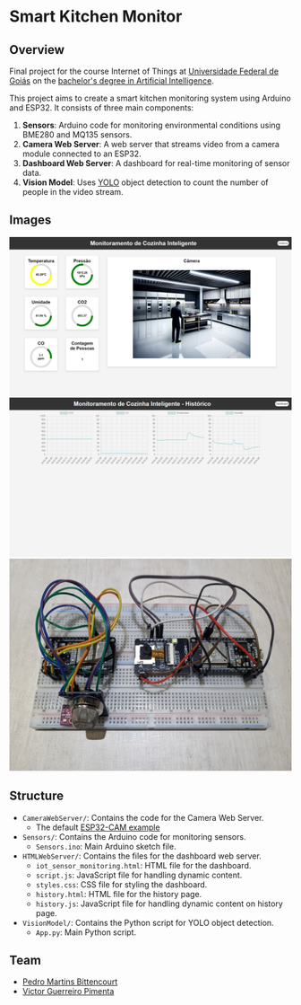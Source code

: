 # Smart Kitchen Monitor

## Overview
Final project for the course Internet of Things at [Universidade Federal de Goiás](https://ufg.br/) on the [bachelor's degree in Artificial Intelligence](https://inteligenciaartificial.inf.ufg.br/).

This project aims to create a smart kitchen monitoring system using Arduino and ESP32. It consists of three main components:
1. **Sensors**: Arduino code for monitoring environmental conditions using BME280 and MQ135 sensors.
2. **Camera Web Server**: A web server that streams video from a camera module connected to an ESP32.
3. **Dashboard Web Server**: A dashboard for real-time monitoring of sensor data.
4. **Vision Model**: Uses [YOLO](https://towardsdatascience.com/yolo-you-only-look-once-real-time-object-detection-explained-492dc9230006) object detection to count the number of people in the video stream.

## Images
![Dashboard](./images/Dashboard.png)
![Historico](./images/Historico.png)
![Prototipo](./images/Prototipo.jpg)

## Structure
- `CameraWebServer/`: Contains the code for the Camera Web Server.
  - The default [ESP32-CAM example](https://github.com/espressif/arduino-esp32/tree/master/libraries/ESP32/examples/Camera/CameraWebServer)
- `Sensors/`: Contains the Arduino code for monitoring sensors.
  - `Sensors.ino`: Main Arduino sketch file.
- `HTMLWebServer/`: Contains the files for the dashboard web server.
  - `iot_sensor_monitoring.html`: HTML file for the dashboard.
  - `script.js`: JavaScript file for handling dynamic content.
  - `styles.css`: CSS file for styling the dashboard.
  - `history.html`: HTML file for the history page.
  - `history.js`: JavaScript file for handling dynamic content on history page.
- `VisionModel/`: Contains the Python script for YOLO object detection.
  - `App.py`: Main Python script.

## Team
- [Pedro Martins Bittencourt](https://github.com/opedromartins)
- [Victor Guerreiro Pimenta](https://github.com/gueleilo)